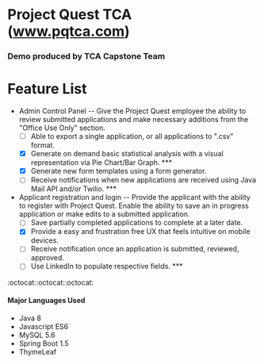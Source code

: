 # Project Quest TCA (www.pqtca.com)

### Demo produced by TCA Capstone Team

# Feature List

- Admin Control Panel
-- Give the Project Quest employee the ability to review submitted applications and make necessary additions from the "Office Use Only" section.
	- [ ] Able to export a single application, or all applications to ".csv" format.
	- [x] Generate on demand basic statistical analysis with a visual representation via Pie Chart/Bar Graph. ***
	- [x] Generate new form templates using a form generator.
	- [ ] Receive notifications when new applications are received using Java Mail API and/or Twilio. ***

- Applicant registration and login
-- Provide the applicant with the ability to register with Project Quest. Enable the ability to save an in progress application or make edits to a submitted application.
	- [ ] Save partially completed applications to complete at a later date.
	- [x] Provide a easy and frustration free UX that feels intuitive on mobile devices.
	- [ ] Receive notification once an application is submitted, reviewed, approved.
	- [ ] Use LinkedIn to populate respective fields. ***
	
:octocat::octocat::octocat:

#### Major Languages Used
- Java 8
- Javascript ES6
- MySQL 5.6
- Spring Boot 1.5
- ThymeLeaf 
